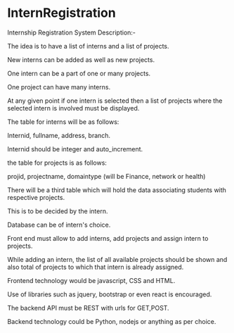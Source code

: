 # InternRegistration
Internship Registration System
Description:-

The idea is to have a list of interns and a list of projects.

New interns can be added as well as new projects.

One intern can be a part of one or many projects.

One project can have many interns.

At any given point if one intern is selected then a list of projects where the selected intern is involved must be displayed.

The table for interns will be as follows:

Internid, fullname, address, branch.

Internid should be integer and auto_increment.

the table for projects is as follows:

projid, projectname, domaintype (will be Finance, network or health)

There will be a third table which will hold the data associating students with respective projects.

This is to be decided by the intern.

Database can be of intern's choice.

Front end must allow to add interns, add projects and assign intern to projects.

While adding an intern, the list of all available projects should be shown and also total of projects to which that intern is already assigned.

Frontend technology would be javascript, CSS and HTML.

Use of libraries such as jquery, bootstrap or even react is encouraged.

The backend API must be REST with urls for GET,POST.

Backend technology could be Python, nodejs or anything as per choice.
